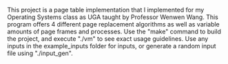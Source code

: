 This project is a page table implementation that I implemented for my 
Operating Systems class as UGA taught by Professor Wenwen Wang. This program
offers 4 different page replacement algorithms as well as variable amounts of 
page frames and processes. Use the "make" command to build the project, and 
execute "./vm" to see exact usage guidelines. Use any inputs in the 
example_inputs folder for inputs, or generate a random input file using
"./input_gen".